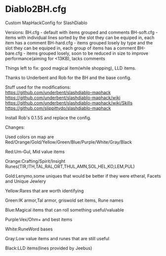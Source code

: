 # Diablo2BH.cfg
Custom MapHackConfig for SlashDiablo

Versions:
BH.cfg - default with items grouped and comments
BH-soft.cfg - items with individual lines sorted by the slot they can be equiped in, each item has a comment
BH-hard.cfg - items grouped losely by type and the slot they can be equiped in, each group of items has a comment
BH-bare.cfg - items grouped losely, soon to be reduced in size to improve performance(aiming for <13KB), lacks comments



Things left to fix: good magical item(while shopping), LLD items.

Thanks to Underbent and Rob for the BH and the base config.

Stuff used for the modifications:  
https://github.com/underbent/slashdiablo-maphack  
https://github.com/underbent/slashdiablo-maphack/wiki   
https://github.com/underbent/slashdiablo-maphack/wiki/Skills  
https://github.com/slippittydo/slashdiablo-maphack  

Install Rob's 0.1.5S and replace the config.

Changes:

Used colors on map are Red/Orange/Gold/Yellow/Green/Blue/Purple/White/Gray/Black

Red:Um-Gul, Mid value items

Orange:Crafting/Spirit/Insight Runes(TIR,ITH,TAL,RAL,ORT,THUL,AMN,SOL,HEL,KO,LEM,PUL)

Gold:Lenymo,some uniques that would be better if they were etheral, Facets and Unique Jewlery

Yellow:Rares that are worth identifying

Green:IK armor,Tal armor, griswold set items, Rune names

Blue:Magical items that can roll something useful/valuable

Purple:Vex/Ohm+ and best items

White:RuneWord bases

Gray:Low value items and runes that are still useful

Black:LLD items(lines provided by Jeebus)
